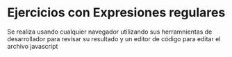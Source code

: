 # Ejercicios con Expresiones regulares
Se realiza usando cualquier navegador utilizando sus herramnientas de desarrollador para revisar su resultado y un editor de código para editar el archivo javascript

